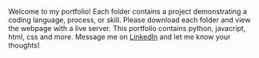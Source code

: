 Welcome to my portfolio! 
Each folder contains a project demonstrating a coding language, process, or skill. 
Please download each folder and view the webpage with a live server. 
This portfolio contains python, javacript, html, css and more. 
Message me on <a href="https://www.linkedin.com/in/dylantomlinson5/">LinkedIn</a> and let me know your thoughts!
